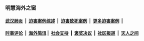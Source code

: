 
### 明慧海外之窗

####  [武汉肺炎](indexes/365.md?t=04180101) &nbsp;|&nbsp;  [迫害案例综述](indexes/328.md?t=04180101) &nbsp;|&nbsp; [迫害致死案例](indexes/277.md?t=04180101)  &nbsp;|&nbsp; [更多迫害案例](indexes/81.md?t=04180101)  &nbsp;|&nbsp; 
####  [时事评论](indexes/19.md?t=04180101) &nbsp;|&nbsp; [海外简讯](indexes/245.md?t=04180101)&nbsp;|&nbsp;  [社会支持](indexes/140.md?t=04180101) &nbsp;|&nbsp; [褒奖决议](indexes/282.md?t=04180101) &nbsp;|&nbsp; [社区报道](indexes/91.md?t=04180101)  &nbsp;|&nbsp; [天人之间](indexes/78.md?t=04180101) 

